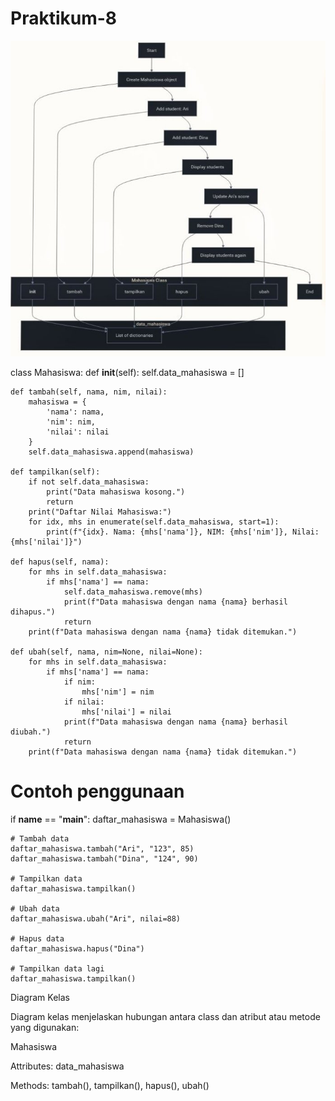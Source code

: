 # Praktikum-8

![](<Flowchart Nilai Mahasiswa_20241204_090619_089_65.jpg>)

class Mahasiswa:
    def __init__(self):
        self.data_mahasiswa = []

    def tambah(self, nama, nim, nilai):
        mahasiswa = {
            'nama': nama,
            'nim': nim,
            'nilai': nilai
        }
        self.data_mahasiswa.append(mahasiswa)

    def tampilkan(self):
        if not self.data_mahasiswa:
            print("Data mahasiswa kosong.")
            return
        print("Daftar Nilai Mahasiswa:")
        for idx, mhs in enumerate(self.data_mahasiswa, start=1):
            print(f"{idx}. Nama: {mhs['nama']}, NIM: {mhs['nim']}, Nilai: {mhs['nilai']}")

    def hapus(self, nama):
        for mhs in self.data_mahasiswa:
            if mhs['nama'] == nama:
                self.data_mahasiswa.remove(mhs)
                print(f"Data mahasiswa dengan nama {nama} berhasil dihapus.")
                return
        print(f"Data mahasiswa dengan nama {nama} tidak ditemukan.")

    def ubah(self, nama, nim=None, nilai=None):
        for mhs in self.data_mahasiswa:
            if mhs['nama'] == nama:
                if nim:
                    mhs['nim'] = nim
                if nilai:
                    mhs['nilai'] = nilai
                print(f"Data mahasiswa dengan nama {nama} berhasil diubah.")
                return
        print(f"Data mahasiswa dengan nama {nama} tidak ditemukan.")

# Contoh penggunaan
if __name__ == "__main__":
    daftar_mahasiswa = Mahasiswa()
    
    # Tambah data
    daftar_mahasiswa.tambah("Ari", "123", 85)
    daftar_mahasiswa.tambah("Dina", "124", 90)
    
    # Tampilkan data
    daftar_mahasiswa.tampilkan()
    
    # Ubah data
    daftar_mahasiswa.ubah("Ari", nilai=88)
    
    # Hapus data
    daftar_mahasiswa.hapus("Dina")
    
    # Tampilkan data lagi
    daftar_mahasiswa.tampilkan()

Diagram Kelas

Diagram kelas menjelaskan hubungan antara class dan atribut atau metode yang digunakan:

Mahasiswa

Attributes: data_mahasiswa

Methods: tambah(), tampilkan(), hapus(), ubah()  
